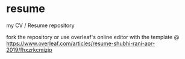 # resume
my CV / Resume repository

fork the repository or use overleaf's online editor with the template @ https://www.overleaf.com/articles/resume-shubhi-rani-apr-2019/fhxzrkcmjzjp
